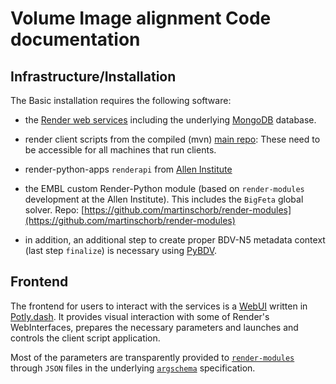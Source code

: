 # Volume Image alignment Code documentation

## Infrastructure/Installation

The Basic installation requires the following software:

- the [Render web services](https://github.com/saalfeldlab/render) including the underlying [MongoDB](https://www.mongodb.com/) database.

- render client scripts from the compiled (mvn) [main repo](https://github.com/saalfeldlab/render): These need to be accessible for all machines that run clients.

- render-python-apps `renderapi` from [Allen Institute](https://github.com/AllenInstitute/render-python-apps)

- the EMBL custom Render-Python module (based on `render-modules` development at the Allen Institute). This includes the `BigFeta` global solver.
Repo: [https://github.com/martinschorb/render-modules](https://github.com/martinschorb/render-modules)

- in addition, an additional step to create proper BDV-N5 metadata context (last step  `finalize`) is necessary using [PyBDV](https://github.com/constantinpape/pybdv).

## Frontend

The frontend for users to interact with the services is a [WebUI](dash.md) written in [Potly.dash](https://dash.plotly.com/). It provides visual interaction with some of Render's WebInterfaces, prepares the necessary parameters and launches and controls the client script application.

Most of the parameters are transparently provided to [`render-modules`](https://github.com/martinschorb/render-modules) through `JSON` files in the underlying [`argschema`](https://github.com/AllenInstitute/argschema) specification.

